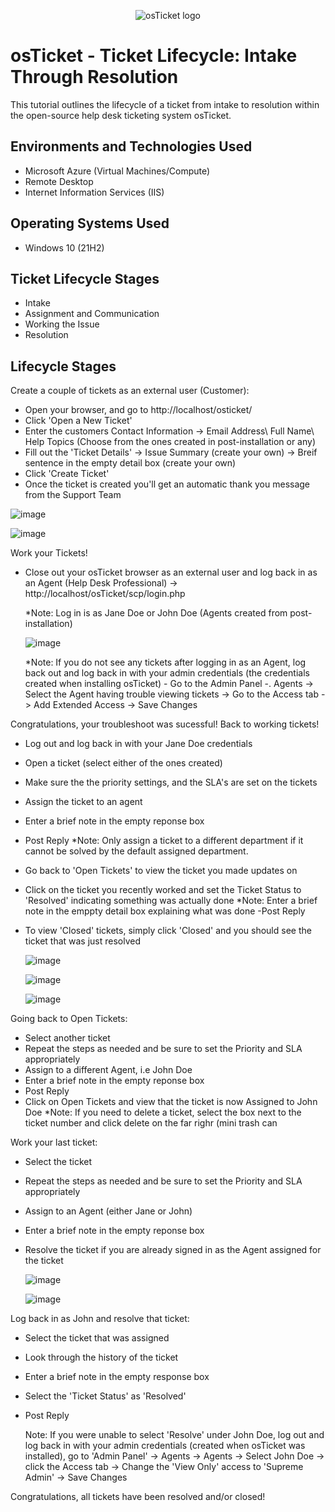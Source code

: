 <p align="center">
<img src="https://i.imgur.com/Clzj7Xs.png" alt="osTicket logo"/>
</p>

<h1>osTicket - Ticket Lifecycle: Intake Through Resolution</h1>
This tutorial outlines the lifecycle of a ticket from intake to resolution within the open-source help desk ticketing system osTicket.<br />



<h2>Environments and Technologies Used</h2>

- Microsoft Azure (Virtual Machines/Compute)
- Remote Desktop
- Internet Information Services (IIS)

<h2>Operating Systems Used </h2>

- Windows 10</b> (21H2)

<h2>Ticket Lifecycle Stages</h2>

- Intake
- Assignment and Communication
- Working the Issue
- Resolution

<h2>Lifecycle Stages</h2>

 Create a couple of tickets as an external user (Customer):

  - Open your browser, and go to http://localhost/osticket/
  -  Click 'Open a New Ticket'
  -  Enter the customers Contact Information -> Email Address\ Full Name\ Help Topics (Choose from the ones created in post-installation or any)
  -  Fill out the 'Ticket Details' -> Issue Summary (create your own) -> Breif sentence in the empty detail box (create your own)
  - Click 'Create Ticket' 
  - Once the ticket is created you'll get an automatic thank you message from the Support Team

![image](https://github.com/user-attachments/assets/3b4cd8a1-a8f0-4528-b560-386468749430)

![image](https://github.com/user-attachments/assets/552b51a0-2397-405c-a3ac-819dbec3f4ae)




Work your Tickets!

- Close out your osTicket browser as an external user and log back in as an Agent (Help Desk Professional) -> http://localhost/osTicket/scp/login.php
  
   *Note: Log in is as Jane Doe or John Doe (Agents created from post-installation)

  ![image](https://github.com/user-attachments/assets/dc767bfb-2774-4006-9b25-0d6af780e931)
  
   *Note: If you do not see any tickets after logging in as an Agent, log back out and log back in with your admin credentials (the credentials created when installing osTicket)
           - Go to the Admin Panel -. Agents -> Select the Agent having trouble viewing tickets -> Go to the Access tab -> Add Extended Access -> Save Changes


Congratulations, your troubleshoot was sucessful! Back to working tickets!

- Log out and log back in with your Jane Doe credentials
- Open a ticket (select either of the ones created)
- Make sure the the priority settings, and the SLA's are set on the tickets
- Assign the ticket to an agent
- Enter a brief note in the empty reponse box
- Post Reply 
    *Note: Only assign a ticket to a different department if it cannot be solved by the default assigned department.
- Go back to 'Open Tickets' to view the ticket you made updates on
- Click on the ticket you recently worked and set the Ticket Status to 'Resolved' indicating something was actually done
    *Note: Enter a brief note in the emppty detail box explaining what was done
     -Post Reply
- To view 'Closed' tickets, simply click 'Closed' and you should see the ticket that was just resolved

  ![image](https://github.com/user-attachments/assets/0d279c13-ce62-4c36-847f-d65846d6d8b3)

  ![image](https://github.com/user-attachments/assets/aaf8001f-029b-4e7e-b786-3f4674a515d0)

  ![image](https://github.com/user-attachments/assets/45a7ef8b-62ad-4e97-830f-9d5a45265d45)

  



Going back to Open Tickets: 

 - Select another ticket
 - Repeat the steps as needed and be sure to set the Priority and SLA appropriately
 - Assign to a different Agent, i.e John Doe
 - Enter a brief note in the empty reponse box
 - Post Reply
 - Click on Open Tickets and view that the ticket is now Assigned to John Doe
     *Note: If you need to delete a ticket, select the box next to the ticket number and click delete on the far righr (mini trash can


 
Work your last ticket:

- Select the ticket
- Repeat the steps as needed and be sure to set the Priority and SLA appropriately
- Assign to an Agent (either Jane or John)
- Enter a brief note in the empty reponse box
- Resolve the ticket if you are already signed in as the Agent assigned for the ticket

  ![image](https://github.com/user-attachments/assets/1578aae4-802b-44ab-9fc7-914d2df4c469)

  ![image](https://github.com/user-attachments/assets/91833e95-2663-4c91-b708-fde70217fa6a)




Log back in as John and resolve that ticket:
 - Select the ticket that was assigned
 - Look through the history of the ticket
 - Enter a brief note in the empty response box
 - Select the 'Ticket Status' as 'Resolved'
 - Post Reply

   Note: If you were unable to select 'Resolve' under John Doe, log out and log back in with your admin credentials (created when osTicket was installed), go to 'Admin Panel' -> Agents -> Agents -> Select John Doe -> click the Access tab -> Change the 'View Only' access to 'Supreme Admin' -> Save Changes


Congratulations, all tickets have been resolved and/or closed!


